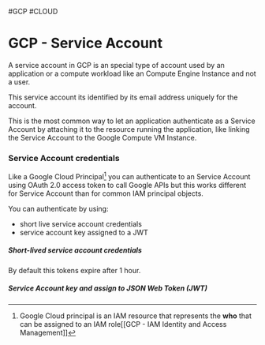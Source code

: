 #GCP #CLOUD 

# GCP - Service Account

A service account in GCP is an special type of account used by an application or a compute workload like an Compute Engine Instance and not a user. 

This service account its identified by its email address uniquely for the account.

This is the most common way to let an application authenticate as a Service Account by attaching it to the resource running the application, like linking the Service Account to the Google Compute VM Instance.

### Service Account credentials

Like a Google Cloud Principal[^1] you can authenticate to an Service Account using OAuth 2.0 access token to call Google APIs but this works different for Service Account than for common IAM principal objects. 

You can authenticate by using: 
* short live service account credentials
* service account key assigned to a JWT

##### Short-lived service account credentials

By default this tokens expire after 1 hour. 

##### Service Account key and assign to JSON Web Token (JWT)




[^1]: Google Cloud principal is an IAM resource that represents the **who** that can be assigned to an IAM role[[GCP - IAM Identity and Access Management]]